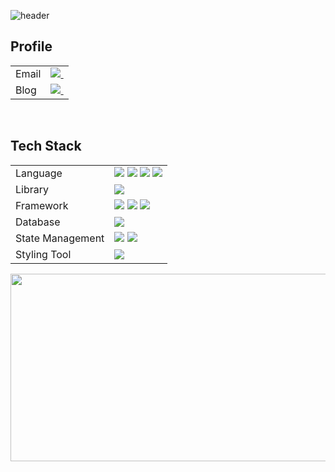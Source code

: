 ![header](https://capsule-render.vercel.app/api?type=waving&color=gradient&height=100&section=header)

## Profile

<table>
  <tr>
    <td>Email</td>
    <td>
      <a href="antiskj42@gmail.com">
        <img
          src="https://img.shields.io/badge/antiskj42@gmail.com-D14836?style=for-the-badge&logo=gmail&logoColor=white"/>&nbsp
      </a>
    </td>
  </tr>
  
  <tr>
    <td>Blog</td>
    <td>
      <a href="https://velog.io/@antisdun">
        <img src="https://img.shields.io/badge/Velog-1EBC8F?style=for-the-badge&logo=velog&logoColor=white" />&nbsp
      </a>
    </td>
  </tr>
</table>

<br />

## Tech Stack

<table>
  <tr>
    <td>Language</td>
    <td>
      <img src="https://img.shields.io/badge/javascript-F7DF1E?style=for-the-badge&logo=javascript&logoColor=black">
      <img src="https://img.shields.io/badge/typescript-3178C6?style=for-the-badge&logo=typescript&logoColor=white">
      <img src="https://img.shields.io/badge/java-007396?style=for-the-badge&logo=java&logoColor=white">
      <img src="https://img.shields.io/badge/dart-0175C2?style=for-the-badge&logo=dart&logoColor=white">
    </td>
  </tr>
  
  <tr>
    <td>Library</td>
    <td>
      <img src="https://img.shields.io/badge/react-61DAFB?style=for-the-badge&logo=react&logoColor=black">
    </td>
  </tr>
  
  <tr>
      <td>Framework</td>
      <td>
        <img src="https://img.shields.io/badge/vue.js-4FC08D?style=for-the-badge&logo=vue.js&logoColor=white">
        <img src="https://img.shields.io/badge/springboot-6DB33F?style=for-the-badge&logo=springboot&logoColor=white">
        <img src="https://img.shields.io/badge/flutter-02569B?style=for-the-badge&logo=flutter&logoColor=white">
      </td>
  </tr>

  <tr>
    <td>Database</td>
    <td>
      <img src="https://img.shields.io/badge/mysql-4479A1?style=for-the-badge&logo=mysql&logoColor=white">
    </td>
  </tr>
  
  <tr>
    <td>State Management</td>
    <td>
      <img src="https://img.shields.io/badge/recoil-3578E5?style=for-the-badge&logo=recoil&logoColor=white">
      <img src="https://img.shields.io/badge/pinia-FFD859?style=for-the-badge&logo=pinia&logoColor=black">
    </td>
  </tr>

  <tr>
    <td>Styling Tool</td>
    <td>
      <img src="https://img.shields.io/badge/tailwindcss-06B6D4?style=for-the-badge&logo=tailwindcss&logoColor=white">
    </td>
  </tr>
</table>

<a href="https://www.solve-nyang.com"><img src="https://api.solve-nyang.com/compose/rkdwldms42" width="600" height="300"/></a>
